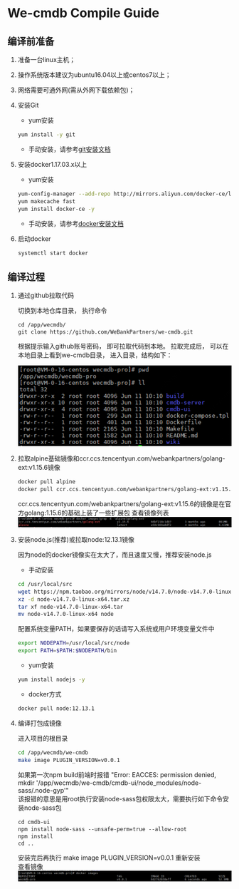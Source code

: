 # We-cmdb Compile Guide

## 编译前准备
1. 准备一台linux主机；
2. 操作系统版本建议为ubuntu16.04以上或centos7以上；
3. 网络需要可通外网(需从外网下载依赖包)；
4. 安装Git
	- yum安装 
	```bash
    yum install -y git
    ```
	- 手动安装，请参考[git安装文档](git_install_guide.md)

5. 安装docker1.17.03.x以上
    - yum安装 
    ```bash
    yum-config-manager --add-repo http://mirrors.aliyun.com/docker-ce/linux/centos/docker-ce.repo
    yum makecache fast
    yum install docker-ce -y
    ```
	- 手动安装，请参考[docker安装文档](docker_install_guide.md)
	
6. 启动docker
    ```bash
    systemctl start docker
    ```


## 编译过程
1. 通过github拉取代码

	切换到本地仓库目录， 执行命令 
	
	```
	cd /app/wecmdb/	
	git clone https://github.com/WeBankPartners/we-cmdb.git
	```

	根据提示输入github账号密码， 即可拉取代码到本地。
	拉取完成后， 可以在本地目录上看到we-cmdb目录， 进入目录，结构如下：

	![we-cmdb-dir](../images/wecmdb-pro-dir.png)
	
2. 拉取alpine基础镜像和ccr.ccs.tencentyun.com/webankpartners/golang-ext:v1.15.6镜像
    ```bash
    docker pull alpine
    docker pull ccr.ccs.tencentyun.com/webankpartners/golang-ext:v1.15.6
    ```
    ccr.ccs.tencentyun.com/webankpartners/golang-ext:v1.15.6的镜像是在官方golang:1.15.6的基础上装了一些扩展包
    查看镜像列表  
    ![docker-images](../images/docker-images.png)

3. 安装node.js(推荐)或拉取node:12.13.1镜像
	
	因为node的docker镜像实在太大了，而且速度又慢，推荐安装node.js  
	
	- 手动安装  
	```bash
    cd /usr/local/src
    wget https://npm.taobao.org/mirrors/node/v14.7.0/node-v14.7.0-linux-x64.tar.xz
    xz -d node-v14.7.0-linux-x64.tar.xz
    tar xf node-v14.7.0-linux-x64.tar
    mv node-v14.7.0-linux-x64 node
    ```
    配置系统变量PATH，如果要保存的话请写入系统或用户环境变量文件中
    ```bash
    export NODEPATH=/usr/local/src/node
    export PATH=$PATH:$NODEPATH/bin
	```
	- yum安装
	```bash
    yum install nodejs -y
    ```
    - docker方式
    ```bash
    docker pull node:12.13.1
    ```
	
4. 编译打包成镜像
	
	进入项目的根目录
	```bash
    cd /app/wecmdb/we-cmdb
    make image PLUGIN_VERSION=v0.0.1
    ```
    如果第一次npm build前端时报错 "Error: EACCES: permission denied, mkdir '/app/wecmdb/we-cmdb/cmdb-ui/node_modules/node-sass/.node-gyp'"  
    该报错的意思是用root执行安装node-sass包权限太大，需要执行如下命令安装node-sass包  
    ```
    cd cmdb-ui
    npm install node-sass --unsafe-perm=true --allow-root
    npm install
    cd ..
    ```
    安装完后再执行 make image PLUGIN_VERSION=v0.0.1 重新安装  
    查看镜像  
    ![we-cmdb-image](../images/wecmdb-pro-image.png)